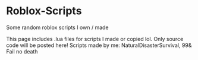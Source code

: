 # Roblox-Scripts
Some random roblox scripts I own / made

This page includes .lua files for scripts I made or copied lol. Only source code will be posted here!
Scripts made by me:
NaturalDisasterSurvival, 99& Fail no death

